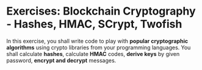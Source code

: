 # Exercises: Blockchain Cryptography - Hashes, HMAC, SCrypt, Twofish

In this exercise, you shall write code to play with **popular cryptographic algorithms** using crypto libraries from your programming languages. You shall calculate **hashes**, calculate **HMAC** codes, **derive keys** by given password, **encrypt and decrypt** messages.
